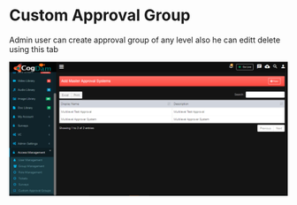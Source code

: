 # Custom Approval Group

Admin user can create approval group of any level also he can editt delete using this tab

![](../../.gitbook/assets/image%20%28128%29.png)

